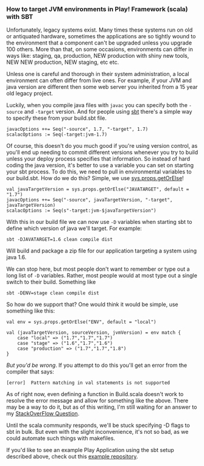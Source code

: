 ### How to target JVM environments in Play! Framework (scala) with SBT

Unfortunately, legacy systems exist. Many times these systems run on old
or antiquated hardware, sometimes the applications are so tightly wound
to the environment that a component can't be upgraded unless you upgrade
100 others. More than that, on some occasions, environments can differ
in ways like: staging, qa, production, NEW production with shiny new
tools, NEW NEW production, NEW staging, etc etc.

Unless one is careful and thorough in their system administration, a
local environment can often differ from live ones. For example, if your
JVM and java version are different then some web server you inherited
from a 15 year old legacy project. 

Luckily, when you compile java files with `javac` you can specify both
the `-source` and `-target` version. And for people using [sbt] there's
a simple way to specify these from your build.sbt file. 

	javacOptions ++= Seq("-source", 1.7, "-target", 1.7)
	scalacOptions := Seq(-target:jvm-1.7)

Of course, this doesn't do you much good if you're using version
control, as you'll end up needing to commit different versions whenever
you try to build unless your deploy process specifies that information.
So instead of hard coding the java version, it's better to use a
variable you can set on starting your sbt process. To do this, we need
to pull in environmental variables to our build.sbt. How do we do this?
Simple, we use [sys.props.getOrElse]! 


	val javaTargetVersion = sys.props.getOrElse("JAVATARGET", default = "1.7") 
	javacOptions ++= Seq("-source", javaTargetVersion, "-target", javaTargetVersion)
	scalacOptions := Seq(s"-target:jvm-$javaTargetVersion")

With this in our build file we can now use `-D` variables when starting
sbt to define which version of java we'll target. For example: 

	sbt -DJAVATARGET=1.6 clean compile dist

Will build and package a zip file for our application targeting a system
using java 1.6. 

We can stop here, but most people don't want to remember or type out a
long list of `-D` variables. Rather, most people would at most type out
a single switch to their build. Something like 

	sbt -DENV=stage clean compile dist

So how do we support that? One would think it would be simple, use
something like this:

	val env = sys.props.getOrElse("ENV", default = "local") 
	
	val (javaTargetVersion, sourceVersion, jvmVersion) = env match {
		case "local" => ("1.7","1.7","1.7")
		case "stage" => ("1.6","1.7","1.6")
		case "production" => ("1.7","1.7","1.8")
	}

_But you'd be wrong_. If you attempt to do this you'll get an error from
the compiler that says: 

	[error]  Pattern matching in val statements is not supported

As of right now, even defining a function in Build.scala doesn't work to
resolve the error message and allow for something like the above. There
may be a way to do it, but as of this writing, I'm still waiting for an
answer to my [StackOverFlow Question]. 

Until the scala community responds, we'll be stuck specifying -D flags
to sbt in bulk. But even with the slight inconvenience, it's not so bad,
as we could automate such things with makefiles.


If you'd like to see an example Play Application using the sbt setup
described above, check out this [example repository].


[sbt]:http://www.scala-sbt.org/release/tutorial/Directories.html
[sys.props.getOrElse]:http://www.scala-lang.org/api/current/index.html#scala.sys.SystemProperties
[StackOverFlow Question]:https://stackoverflow.com/questions/29864732/is-there-a-way-to-use-pattern-matching-in-build-sbt
[example repository]:https://github.com/EdgeCaseBerg/sbt-target-example
